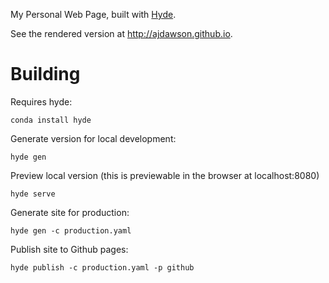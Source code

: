 My Personal Web Page, built with [Hyde](http://hyde.github.io/).

See the rendered version at http://ajdawson.github.io.

Building
========

Requires hyde:

    conda install hyde

Generate version for local development:

    hyde gen

Preview local version (this is previewable in the browser at localhost:8080)

    hyde serve

Generate site for production:

    hyde gen -c production.yaml

Publish site to Github pages:

    hyde publish -c production.yaml -p github
